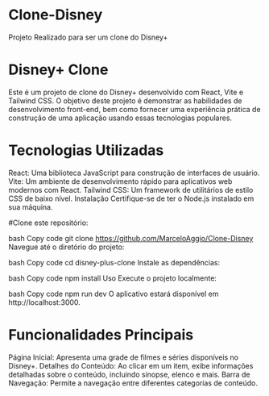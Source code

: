 # Clone-Disney
Projeto Realizado para ser um clone do Disney+

# Disney+ Clone
Este é um projeto de clone do Disney+ desenvolvido com React, Vite e Tailwind CSS. O objetivo deste projeto é demonstrar as habilidades de desenvolvimento front-end, bem como fornecer uma experiência prática de construção de uma aplicação usando essas tecnologias populares.

# Tecnologias Utilizadas
React: Uma biblioteca JavaScript para construção de interfaces de usuário.
Vite: Um ambiente de desenvolvimento rápido para aplicativos web modernos com React.
Tailwind CSS: Um framework de utilitários de estilo CSS de baixo nível.
Instalação
Certifique-se de ter o Node.js instalado em sua máquina.

#Clone este repositório:

bash
Copy code
git clone https://github.com/MarceloAggio/Clone-Disney
Navegue até o diretório do projeto:

bash
Copy code
cd disney-plus-clone
Instale as dependências:

bash
Copy code
npm install
Uso
Execute o projeto localmente:

bash
Copy code
npm run dev
O aplicativo estará disponível em http://localhost:3000.

# Funcionalidades Principais
Página Inicial: Apresenta uma grade de filmes e séries disponíveis no Disney+.
Detalhes do Conteúdo: Ao clicar em um item, exibe informações detalhadas sobre o conteúdo, incluindo sinopse, elenco e mais.
Barra de Navegação: Permite a navegação entre diferentes categorias de conteúdo.
